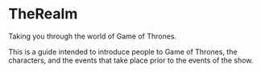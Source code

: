 # TheRealm

Taking you through the world of Game of Thrones.

This is a guide intended to introduce people to Game of Thrones, the characters, and the events that take place prior to the events of the show.
